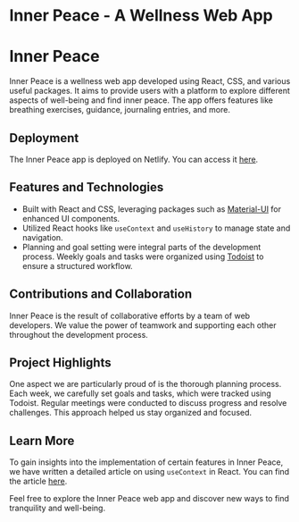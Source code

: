 # Inner Peace - A Wellness Web App

# Inner Peace

Inner Peace is a wellness web app developed using React, CSS, and various useful packages. It aims to provide users with a platform to explore different aspects of well-being and find inner peace. The app offers features like breathing exercises, guidance, journaling entries, and more.

## Deployment

The Inner Peace app is deployed on Netlify. You can access it [here](https://inner-peace.netlify.app/).

## Features and Technologies

- Built with React and CSS, leveraging packages such as [Material-UI](https://mui.com/) for enhanced UI components.
- Utilized React hooks like `useContext` and `useHistory` to manage state and navigation.
- Planning and goal setting were integral parts of the development process. Weekly goals and tasks were organized using [Todoist](https://todoist.com) to ensure a structured workflow.

## Contributions and Collaboration

Inner Peace is the result of collaborative efforts by a team of web developers. We value the power of teamwork and supporting each other throughout the development process.

## Project Highlights

One aspect we are particularly proud of is the thorough planning process. Each week, we carefully set goals and tasks, which were tracked using Todoist. Regular meetings were conducted to discuss progress and resolve challenges. This approach helped us stay organized and focused.

## Learn More

To gain insights into the implementation of certain features in Inner Peace, we have written a detailed article on using `useContext` in React. You can find the article [here](https://dev.to/dennisvn/react-tsx-passing-props-with-usecontext-beginner-guide-part-12-53g1).

Feel free to explore the Inner Peace web app and discover new ways to find tranquility and well-being.


